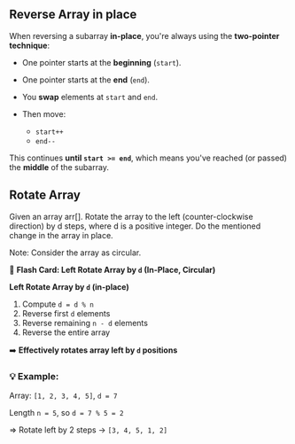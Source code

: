 ## Reverse Array in place
When reversing a subarray **in-place**, you're always using the **two-pointer technique**:

* One pointer starts at the **beginning** (`start`).
* One pointer starts at the **end** (`end`).
* You **swap** elements at `start` and `end`.
* Then move:

  * `start++`
  * `end--`

This continues **until `start >= end`**, which means you've reached (or passed) the **middle** of the subarray.

## Rotate Array
Given an array arr[]. Rotate the array to the left (counter-clockwise direction) by d steps, where d is a positive integer. 
Do the mentioned change in the array in place.

Note: Consider the array as circular.

🧠 **Flash Card: Left Rotate Array by `d` (In-Place, Circular)**

**Left Rotate Array by `d` (in-place)**

1. Compute `d = d % n`
2. Reverse first `d` elements
3. Reverse remaining `n - d` elements
4. Reverse the entire array

➡️ **Effectively rotates array left by `d` positions**

### 💡 Example:

Array: `[1, 2, 3, 4, 5]`, `d = 7`

Length `n = 5`, so `d = 7 % 5 = 2`

\=> Rotate left by 2 steps → `[3, 4, 5, 1, 2]`




